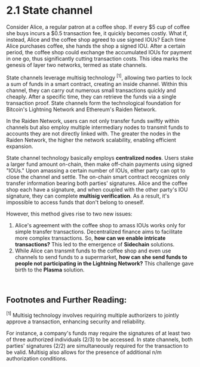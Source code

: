 # 2.1 State channel

Consider Alice, a regular patron at a coffee shop. If every $5 cup of coffee she buys incurs a $0.5 transaction fee, it quickly becomes costly. What if, instead, Alice and the coffee shop agreed to use signed IOUs? Each time Alice purchases coffee, she hands the shop a signed IOU. After a certain period, the coffee shop could exchange the accumulated IOUs for payment in one go, thus significantly cutting transaction costs. This idea marks the genesis of layer two networks, termed as state channels.


State channels leverage multisig technology <sup>[1]</sup>, allowing two parties to lock a sum of funds in a smart contract, creating an inside channel. Within this channel, they can carry out numerous small transactions quickly and cheaply. After a specific time, they can retrieve the funds via a single transaction proof. State channels form the technological foundation for Bitcoin's Lightning Network and Ethereum's Raiden Network.

<MdxImg src="/assets/2.1.1.gif" width="600px" alt="Single Channel Raiden Network.gif" /> 

In the Raiden Network, users can not only transfer funds swiftly within channels but also employ multiple intermediary nodes to transmit funds to accounts they are not directly linked with. The greater the nodes in the Raiden Network, the higher the network scalability, enabling efficient expansion.
 
<MdxImg src="/assets/2.1.2.gif" width="600px" alt="Multi-Channel Raiden Network.gif" /> 

State channel technology basically employs **centralized nodes**. Users stake a larger fund amount on-chain, then make off-chain payments using signed "IOUs." Upon amassing a certain number of IOUs, either party can opt to close the channel and settle. The on-chain smart contract recognizes only transfer information bearing both parties' signatures. Alice and the coffee shop each have a signature, and when coupled with the other party's IOU signature, they can complete **multisig verification**. As a result, it's impossible to access funds that don't belong to oneself.

However, this method gives rise to two new issues:

1. Alice's agreement with the coffee shop to amass IOUs works only for simple transfer transactions. Decentralized finance aims to facilitate more complex transactions. So, **how can we enable intricate transactions?** This led to the emergence of **Sidechain** solutions.
2. While Alice can transmit funds to the coffee shop and even use channels to send funds to a supermarket, **how can she send funds to people not participating in the Lightning Network?** This challenge gave birth to the **Plasma** solution.

&nbsp; 
## Footnotes and Further Reading:
<sup>[1]</sup> Multisig technology involves requiring multiple authorizers to jointly approve a transaction, enhancing security and reliability. 

For instance, a company's funds may require the signatures of at least two of three authorized individuals (2/3) to be accessed. In state channels, both parties' signatures (2/2) are simultaneously required for the transaction to be valid. Multisig also allows for the presence of additional n/m authorization conditions.

<GithubAvatar owner='lxdao-official' repo='myfirstlayer2-frontend' path='mdx/en/2.1-state-channels.md' />

<EditChapter url='https://github.com/lxdao-official/myfirstlayer2-frontend/blob/main/mdx/en/2.1-state-channels.md' />